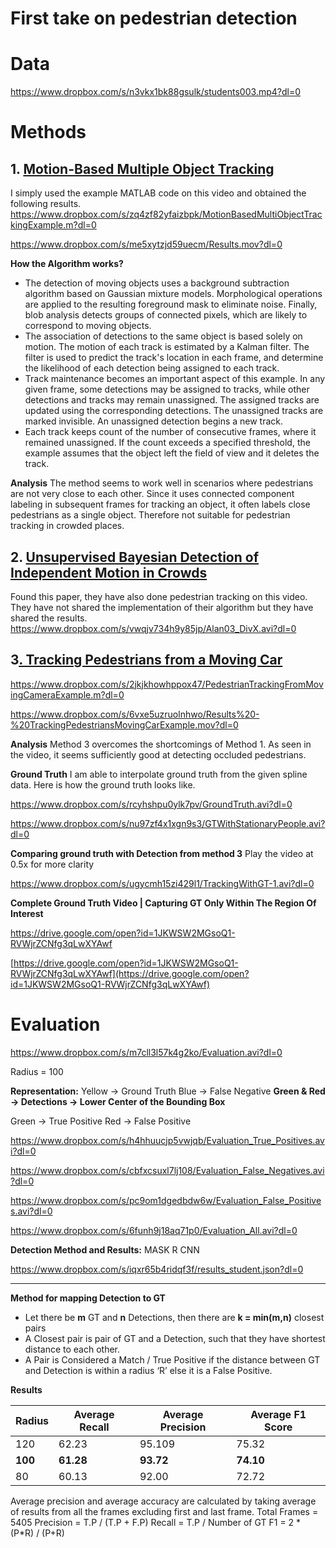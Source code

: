 # First take on pedestrian detection

# Data
https://www.dropbox.com/s/n3vkx1bk88gsulk/students003.mp4?dl=0

# Methods
## 1. [Motion-Based Multiple Object Tracking](https://www.mathworks.com/help/vision/examples/motion-based-multiple-object-tracking.html)
  I simply used the example MATLAB code on this video and obtained the following results.
https://www.dropbox.com/s/zq4zf82yfaizbpk/MotionBasedMultiObjectTrackingExample.m?dl=0

https://www.dropbox.com/s/me5xytzjd59uecm/Results.mov?dl=0


**How the Algorithm works?**

  - The detection of moving objects uses a background subtraction algorithm based on Gaussian mixture models. Morphological operations are applied to the resulting foreground mask to eliminate noise. Finally, blob analysis detects groups of connected pixels, which are likely to correspond to moving objects. 
  - The association of detections to the same object is based solely on motion. The motion of each track is estimated by a Kalman filter. The filter is used to predict the track's location in each frame, and determine the likelihood of each detection being assigned to each track.
  - Track maintenance becomes an important aspect of this example. In any given frame, some detections may be assigned to tracks, while other detections and tracks may remain unassigned. The assigned tracks are updated using the corresponding detections. The unassigned tracks are marked invisible. An unassigned detection begins a new track. 
  - Each track keeps count of the number of consecutive frames, where it remained unassigned. If the count exceeds a specified threshold, the example assumes that the object left the field of view and it deletes the track.  
  

**Analysis**
The method seems to work well in scenarios where pedestrians are not very close to each other. Since it uses connected component labeling in subsequent frames for tracking an object, it often labels close pedestrians as a single object. Therefore not suitable for pedestrian tracking in crowded places.



## 2. [Unsupervised Bayesian Detection of Independent Motion in Crowds](http://mi.eng.cam.ac.uk/~gjb47/crowds/)
  Found this paper, they have also done pedestrian tracking on this video. They have not shared the implementation of their algorithm but they have shared the results.
https://www.dropbox.com/s/vwqjv734h9y85jp/Alan03_DivX.avi?dl=0

## 3[. Tracking Pedestrians from a Moving Car](https://www.mathworks.com/help/vision/examples/tracking-pedestrians-from-a-moving-car.html)

  

https://www.dropbox.com/s/2jkjkhowhppox47/PedestrianTrackingFromMovingCameraExample.m?dl=0

https://www.dropbox.com/s/6vxe5uzruolnhwo/Results%20-%20TrackingPedestriansMovingCarExample.mov?dl=0


**Analysis**
Method 3 overcomes the shortcomings of Method 1. As seen in the video, it seems sufficiently good at detecting occluded pedestrians. 

**Ground Truth**
I am able to interpolate ground truth from the given spline data. Here is how the ground truth looks like.

https://www.dropbox.com/s/rcyhshpu0ylk7pv/GroundTruth.avi?dl=0

https://www.dropbox.com/s/nu97zf4x1xgn9s3/GTWithStationaryPeople.avi?dl=0


**Comparing ground truth with Detection from method 3**
Play the video at 0.5x for more clarity

https://www.dropbox.com/s/ugycmh15zi429l1/TrackingWithGT-1.avi?dl=0



**Complete Ground Truth Video | Capturing GT Only Within The Region Of Interest**

https://drive.google.com/open?id=1JKWSW2MGsoQ1-RVWjrZCNfg3qLwXYAwf


[https://drive.google.com/open?id=1JKWSW2MGsoQ1-RVWjrZCNfg3qLwXYAwf](https://drive.google.com/open?id=1JKWSW2MGsoQ1-RVWjrZCNfg3qLwXYAwf)



# Evaluation
https://www.dropbox.com/s/m7cll3l57k4g2ko/Evaluation.avi?dl=0


Radius = 100

**Representation:**
Yellow → Ground Truth
Blue → False Negative
**Green & Red → Detections → Lower Center of the Bounding Box**

  Green → True Positive
  Red    →  False Positive


https://www.dropbox.com/s/h4hhuucjp5vwjqb/Evaluation_True_Positives.avi?dl=0

https://www.dropbox.com/s/cbfxcsuxl7lj108/Evaluation_False_Negatives.avi?dl=0

https://www.dropbox.com/s/pc9om1dgedbdw6w/Evaluation_False_Positives.avi?dl=0

https://www.dropbox.com/s/6funh9j18aq71p0/Evaluation_All.avi?dl=0






**Detection Method and Results:** MASK R CNN

https://www.dropbox.com/s/iqxr65b4ridqf3f/results_student.json?dl=0


****
**Method for mapping Detection to GT**

- Let there be **m** GT and  **n**  Detections, then there are **k = min(m,n)** closest pairs
- A Closest pair is pair of GT and a Detection, such that they have shortest distance to each other.
- A Pair is Considered a Match / True Positive if the distance between GT and Detection is within a radius ‘R’  else it is a False Positive.

**Results**

| **Radius** | **Average Recall** | **Average Precision** | **Average F1 Score** |
| ---------- | ------------------ | --------------------- | -------------------- |
| 120        | 62.23              | 95.109                | 75.32                |
| **100**    | **61.28**          | **93.72**             | **74.10**            |
| 80         | 60.13              | 92.00                 | 72.72                |


Average precision and average accuracy are calculated  by taking average of results from all the frames excluding first and last frame. 
Total Frames = 5405
Precision = T.P / (T.P + F.P)
Recall = T.P / Number of GT
F1 = 2 * (P*R) / (P+R)

